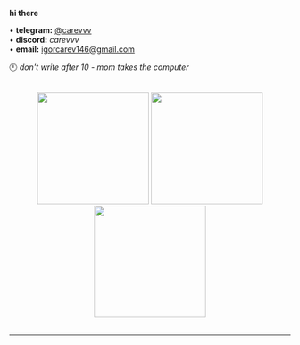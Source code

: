 <div align="center">

</div>  
  
**hi there**  

• **telegram:** [@carevvv](https://t.me/carevvv)  
• **discord:** *carevvv*  
• **email:** [igorcarev146@gmail.com](mailto:igorcarev146@gmail.com)  

🕛 *don't write after 10 - mom takes the computer*  

<br/>  

<div align="center">
  <img src="https://media1.tenor.com/m/Py5fYTbsfakAAAAd/patrick-bateman.gif" height="200" width="200" />
  <img src="https://media1.tenor.com/m/Py5fYTbsfakAAAAd/patrick-bateman.gif" height="200" width="200" />
  <img src="https://media1.tenor.com/m/Py5fYTbsfakAAAAd/patrick-bateman.gif" height="200" width="200" />
</div>

<br/>  

---

